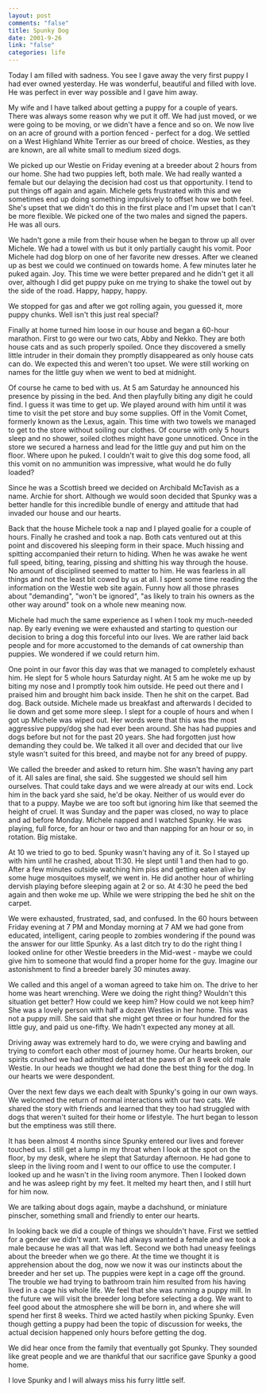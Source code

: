 ```yaml
--- 
layout: post
comments: "false"
title: Spunky Dog
date: 2001-9-26
link: "false"
categories: life
---
```

Today I am filled with sadness. You see I gave away the very first puppy I had ever owned yesterday. He was wonderful, beautiful and filled with love. He was perfect in ever way possible and I gave him away.

My wife and I have talked about getting a puppy for a couple of years. There was always some reason why we put          it off. We had just moved, or we were going to be moving, or we didn't have a fence and so on. We now live on an          acre of ground with a portion fenced - perfect for a dog. We settled on a West Highland White Terrier as our breed of          choice. Westies, as they are known, are all white small to medium sized dogs.

We picked up our Westie on Friday evening at a breeder about 2 hours from our home. She had two puppies left, both          male. We had really wanted a female but our delaying the decision had cost us that opportunity. I tend to put things off          again and again. Michele gets frustrated with this and we sometimes end up doing something impulsively to offset how we          both feel. She's upset that we didn't do this in the first place and I'm upset that I can't be more flexible. We picked one          of the two males and signed the papers. He was all ours.

We hadn't gone a mile from their house when he began to throw up all over Michele. We had a towel with us but it          only partially caught his vomit. Poor Michele had dog blorp on one of her favorite new dresses. After we cleaned up          as best we could we continued on towards home. A few minutes later he puked again. Joy. This time we were better prepared          and he didn't get it all over, although I did get puppy puke on me trying to shake the towel out by the side of          the road. Happy, happy, happy.

We stopped for gas and after we got rolling again, you guessed it, more puppy chunks. Well isn't this just real special?

Finally at home turned him loose in our house and began a 60-hour marathon. First to go were our two cats, Abby          and Nekko. They are both house cats and as such properly spoiled. Once they discovered a smelly little intruder in their          domain they promptly disappeared as only house cats can do. We expected this and weren't too upset. We were still          working on names for the little guy when we went to bed at midnight.

Of course he came to bed with us. At 5 am Saturday he announced his presence by pissing in the bed. And then          playfully biting any digit he could find. I guess it was time to get up. We played around with him until it was time          to visit the pet store and buy some supplies. Off in the Vomit Comet, formerly known as the Lexus, again. This          time with two towels we managed to get to the store without soiling our clothes. Of course with only 5 hours          sleep and no shower, soiled clothes might have gone unnoticed. Once in the store we secured a harness and lead for          the little guy and put him on the floor. Where upon he puked. I couldn't wait to give this dog some food, all this          vomit on no ammunition was impressive, what would he do fully loaded?

Since he was a Scottish breed we decided on Archibald McTavish as a name. Archie for short. Although we would          soon decided that Spunky was a better handle for this incredible bundle of energy and attitude that had invaded our house          and our hearts.

Back that the house Michele took a nap and I played goalie for a couple of hours. Finally he crashed and took a nap.          Both cats ventured out at this point and discovered his sleeping form in their space. Much hissing and spitting          accompanied their return to hiding. When he was awake he went full speed, biting, tearing, pissing and shitting his          way through the house. No amount of disciplined seemed to matter to him. He was fearless in all things and not the          least bit cowed by us at all. I spent some time reading the information on the Westie web site again. Funny how all          those phrases about "demanding", "won't be ignored", "as likely to train his owners as the other way around" took on a          whole new meaning now.

Michele had much the same experience as I when I took my much-needed nap. By early evening we were exhausted and          starting to question our decision to bring a dog this forceful into our lives. We are rather laid back people and          for more accustomed to the demands of cat ownership than puppies. We wondered if we could return him.

One point in our favor this day was that we managed to completely exhaust him. He slept for 5 whole hours Saturday          night. At 5 am he woke me up by biting my nose and I promptly took him outside. He peed out there and I praised him          and brought him back inside. Then he shit on the carpet. Bad dog. Back outside. Michele made us breakfast and          afterwards I decided to lie down and get some more sleep. I slept for a couple of hours and when I got up Michele          was wiped out. Her words were that this was the most aggressive puppy/dog she had ever been around. She has had          puppies and dogs before but not for the past 20 years. She had forgotten just how demanding they could be. We talked          it all over and decided that our live style wasn't suited for this breed, and maybe not for any breed of puppy.

We called the breeder and asked to return him. She wasn't having any part of it. All sales are final, she said. She          suggested we should sell him ourselves. That could take days and we were already at our wits end. Lock him in the          back yard she said, he'd be okay. Neither of us would ever do that to a puppy. Maybe we are too soft but ignoring him          like that seemed the height of cruel.  It was Sunday and the paper was closed, no way to place and ad before Monday.          Michele napped and I watched Spunky. He was playing, full force, for an hour or two and than napping for an hour or so,          in rotation. Big mistake.

At 10 we tried to go to bed. Spunky wasn't having any of it. So I stayed up with him until he crashed, about 11:30.          He slept until 1 and then had to go. After a few minutes outside watching him piss and getting eaten alive by some          huge mosquitoes myself, we went in. He did another hour of whirling dervish playing before sleeping again at 2 or so.          At 4:30 he peed the bed again and then woke me up. While we were stripping the bed he shit on the carpet.

We were exhausted, frustrated, sad, and confused. In the 60 hours between Friday evening at 7 PM and Monday          morning at 7 AM we had gone from educated, intelligent, caring people to zombies wondering if the pound was the answer          for our little Spunky. As a last ditch try to do the right thing I looked online for other Westie breeders in the          Mid-west - maybe we could give him to someone that would find a proper home for the guy. Imagine our astonishment to          find a breeder barely 30 minutes away.

We called and this angel of a woman agreed to take him on.  The drive to her home was heart wrenching. Were we doing          the right thing? Wouldn't this situation get better? How could we keep him? How could we not keep him? She was a lovely          person with half a dozen Westies in her home. This was not a puppy mill. She said that she might get three or four          hundred for the little guy, and paid us one-fifty. We hadn't expected any money at all.

Driving away was extremely hard to do, we were crying and bawling and trying to comfort each other most of journey          home. Our hearts broken, our spirits crushed we had admitted defeat at the paws of an 8 week old male Westie. In our          heads we thought we had done the best thing for the dog. In our hearts we were despondent.

Over the next few days we each dealt with Spunky's going in our own ways. We welcomed the return of normal          interactions with our two cats. We shared the story with friends and learned that they too had struggled with dogs that          weren't suited for their home or lifestyle. The hurt began to lesson but the emptiness was still there.

It has been almost 4 months since Spunky entered our lives and forever touched us. I still get a lump in my throat          when I look at the spot on the floor, by my desk, where he slept that Saturday afternoon. He had gone to sleep in the          living room and I went to our office to use the computer. I looked up and he wasn't in the living room anymore. Then I          looked down and he was asleep right by my feet. It melted my heart then, and I still hurt for him now.

We are talking about dogs again, maybe a dachshund, or miniature pinscher, something small and friendly          to enter our hearts.

In looking back we did a couple of things we shouldn't have. First we settled for a gender we didn't want.          We had always wanted a female and we took a male because he was all that was left. Second we both had uneasy feelings about          the breeder when we go there. At the time we thought it is apprehension about the dog, now we now it was our instincts about          the breeder and her set up. The puppies were kept in a cage off the ground. The trouble we had trying to bathroom          train him resulted from his having lived in a cage his whole life. We feel that she was running a puppy mill. In the          future we will visit the breeder long before selecting a dog. We want to feel good about the atmosphere she will be born in,          and where she will spend her first 8 weeks. Third we acted hastily when picking Spunky. Even though getting a puppy had          been the topic of discussion for weeks, the actual decision happened only hours before getting the dog.

We did hear once from the family that eventually got Spunky. They sounded like great people and we are thankful that          our sacrifice gave Spunky a good home.

I love Spunky and I will always miss his furry little self.
